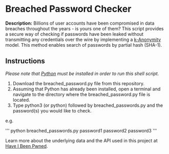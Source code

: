 # Breached Password Checker

**Description:** Billions of user accounts have been compromised in data breaches throughout the years - is yours one of them? This script provides a secure way of checking if passwords have been leaked without transmitting any credentials over the wire by implementing a [k-Anonymity](https://en.wikipedia.org/wiki/K-anonymity) model. This method enables search of passwords by partial hash (SHA-1). 

## Instructions

_Please note that [Python](https://www.python.org) must be installed in order to run this shell script._

1. Download the breached_password.py file from this repository.
2. Assuming that Python has already been installed, open a terminal and navigate to the directory where the breached_password.py file is located.
3. Type python3 (or python) followed by breached_passwords.py and the password(s) you would like to check.

e.g.

'''
python breached_passwords.py password1 password2 password3
'''

Learn more about the underlying data and the API used in this project at [Have I Been Pwned](https://haveibeenpwned.com/).